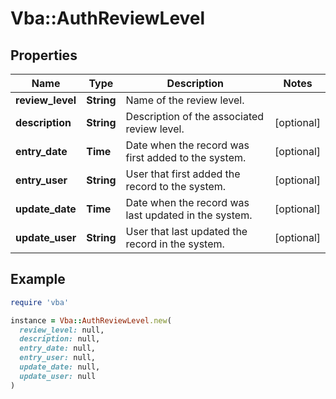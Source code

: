 # Vba::AuthReviewLevel

## Properties

| Name | Type | Description | Notes |
| ---- | ---- | ----------- | ----- |
| **review_level** | **String** | Name of the review level. |  |
| **description** | **String** | Description of the associated review level. | [optional] |
| **entry_date** | **Time** | Date when the record was first added to the system. | [optional] |
| **entry_user** | **String** | User that first added the record to the system. | [optional] |
| **update_date** | **Time** | Date when the record was last updated in the system. | [optional] |
| **update_user** | **String** | User that last updated the record in the system. | [optional] |

## Example

```ruby
require 'vba'

instance = Vba::AuthReviewLevel.new(
  review_level: null,
  description: null,
  entry_date: null,
  entry_user: null,
  update_date: null,
  update_user: null
)
```

